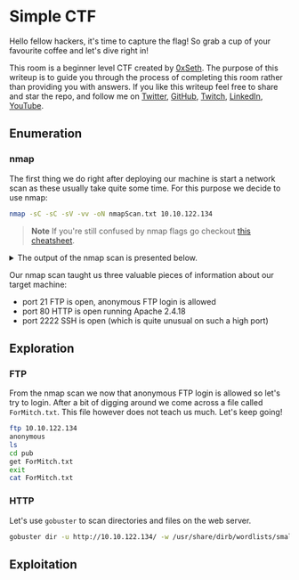 # Simple CTF

Hello fellow hackers, it's time to capture the flag! So grab a cup of your favourite coffee and let's dive right in!

This room is a beginner level CTF created by [0xSeth](https://tryhackme.com/p/MrSeth6797). The purpose of this writeup is to guide you through the process of completing this room rather than providing you with answers. If you like this writeup feel free to share and star the repo, and follow me on [Twitter](https://twitter.com/robingreytah), [GitHub](https://github.com/robingreytah), [Twitch](https://www.twitch.tv/robingreytah), [LinkedIn](https://www.linkedin.com/in/robin-greytah/), [YouTube](https://www.youtube.com/channel/UCX1ZdYGUCpZP6smtyhra6bQ).

## Enumeration

### nmap

The first thing we do right after deploying our machine is start a network scan as these usually take quite some time. For this purpose we decide to use nmap:

```sh
nmap -sC -sC -sV -vv -oN nmapScan.txt 10.10.122.134
```

> **Note**
> If you're still confused by nmap flags go checkout [this cheatsheet](https://www.stationx.net/nmap-cheat-sheet/).

<details>
  <summary>The output of the nmap scan is presented below.</summary>

  ```sh
PORT     STATE SERVICE REASON  VERSION
21/tcp   open  ftp     syn-ack vsftpd 3.0.3
| ftp-anon: Anonymous FTP login allowed (FTP code 230)
|_Can't get directory listing: TIMEOUT
| ftp-syst: 
|   STAT: 
| FTP server status:
|      Connected to ::ffff:10.18.117.205
|      Logged in as ftp
|      TYPE: ASCII
|      No session bandwidth limit
|      Session timeout in seconds is 300
|      Control connection is plain text
|      Data connections will be plain text
|      At session startup, client count was 4
|      vsFTPd 3.0.3 - secure, fast, stable
|_End of status
80/tcp   open  http    syn-ack Apache httpd 2.4.18 ((Ubuntu))
| http-methods: 
|_  Supported Methods: GET HEAD POST OPTIONS
| http-robots.txt: 2 disallowed entries 
|_/ /openemr-5_0_1_3 
2222/tcp open  ssh     syn-ack OpenSSH 7.2p2 Ubuntu 4ubuntu2.8 (Ubuntu Linux; protocol 2.0)
  ```
</details>

Our nmap scan taught us three valuable pieces of information about our target machine:

- port 21 FTP is open, anonymous FTP login is allowed
- port 80 HTTP is open running Apache 2.4.18
- port 2222 SSH is open (which is quite unusual on such a high port)

## Exploration

### FTP

From the nmap scan we now that anonymous FTP login is allowed so let's try to login. After a bit of digging around we come across a file called `ForMitch.txt`. This file however does not teach us much. Let's keep going!

```sh
ftp 10.10.122.134
anonymous
ls
cd pub
get ForMitch.txt
exit
cat ForMitch.txt
```

### HTTP

Let's use `gobuster` to scan directories and files on the web server.

```sh
gobuster dir -u http://10.10.122.134/ -w /usr/share/dirb/wordlists/small.txt -t 20
```



## Exploitation